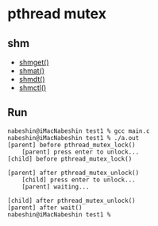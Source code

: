 # pthread mutex 
## shm

* [shmget()](https://linuxjm.osdn.jp/html/LDP_man-pages/man2/shmget.2.html)
* [shmat()](https://linuxjm.osdn.jp/html/LDP_man-pages/man2/shmop.2.html)
* [shmdt()](https://linuxjm.osdn.jp/html/LDP_man-pages/man2/shmop.2.html)
* [shmctl()](https://linuxjm.osdn.jp/html/LDP_man-pages/man2/shmctl.2.html)

## Run

```
nabeshin@iMacNabeshin test1 % gcc main.c
nabeshin@iMacNabeshin test1 % ./a.out   
[parent] before pthread_mutex_lock()
    [parent] press enter to unlock...
[child] before pthread_mutex_lock()

[parent] after pthread_mutex_unlock()
    [child] press enter to unlock...
    [parent] waiting...

[child] after pthread_mutex_unlock()
[parent] after wait()
nabeshin@iMacNabeshin test1 % 
```